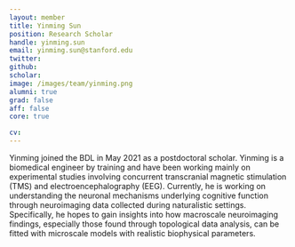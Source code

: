 ```yaml
---
layout: member
title: Yinming Sun
position: Research Scholar
handle: yinming.sun
email: yinming.sun@stanford.edu
twitter:
github:
scholar:
image: /images/team/yinming.png
alumni: true
grad: false
aff: false
core: true

cv:
---
```


Yinming joined the BDL in May 2021 as a postdoctoral scholar. Yinming is a biomedical engineer by training and have been working mainly on experimental studies involving concurrent transcranial magnetic stimulation (TMS) and electroencephalography (EEG). Currently, he is working on understanding the neuronal mechanisms underlying cognitive function through neuroimaging data collected during naturalistic settings. Specifically, he hopes to gain insights into how macroscale neuroimaging findings, especially those found through topological data analysis, can be fitted with microscale models with realistic biophysical parameters.

